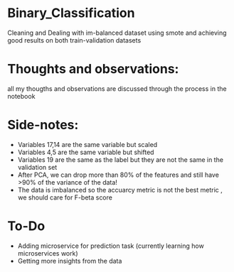 # Binary_Classification
Cleaning and Dealing with im-balanced dataset using smote and achieving good results on both train-validation datasets

# Thoughts and observations:
all my thougths and observations are discussed through the process in the notebook

# Side-notes:
<ul>
  <li>Variables 17,14 are the same variable but scaled</li>
  <li>Variables 4,5 are the same variable but shifted</li>
  <li>Variables 19 are the same as the label but they are not the same in the validation set</li>
   <li>After PCA, we can drop more than 80% of the features and still have >90% of the variance of the data!</li>
  <li>The data is imbalanced so the accuarcy metric is not the best metric , we should care for F-beta score</li>
</ul>

# To-Do

<ul>
  <li>Adding microservice for prediction task (currently learning how microservices work)</li>
  <li>Getting more insights from the data</li>
</ul>
